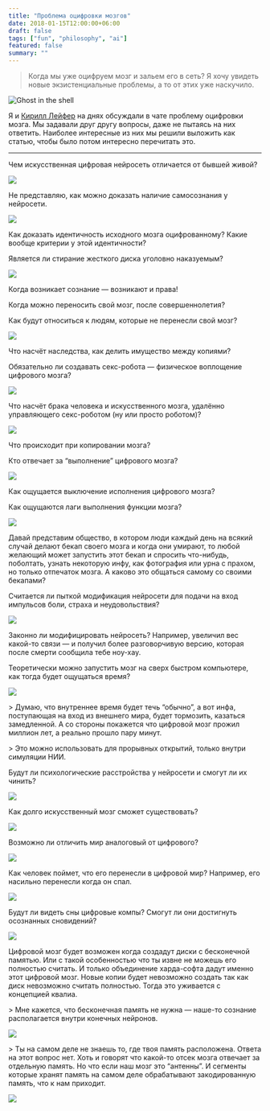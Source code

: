 ```yaml
---
title: "Проблема оцифровки мозгов"
date: 2018-01-15T12:00:00+06:00
draft: false
tags: ["fun", "philosophy", "ai"]
featured: false
summary: ""
---
```


> Когда мы уже оцифруем мозг и зальем его в сеть? Я хочу увидеть новые экзистенциальные проблемы, а то от этих уже наскучило.

![Ghost in the shell](/assets/cipher-brain-questions/1_KZyToLAvAk7gyJsVJFY_Ow.jpg)

Я и [Кирилл Лейфер](https://medium.com/@KirillLeyfer) на днях обсуждали в чате проблему оцифровки мозга. Мы задавали друг другу вопросы, даже не пытаясь на них ответить. Наиболее интересные из них мы решили выложить как статью, чтобы было потом интересно перечитать это.

------

Чем искусственная цифровая нейросеть отличается от бывшей живой?

![ ](/assets/cipher-brain-questions/1_LNLo30q_FJ8slO407qLBVA.jpeg)

Не представляю, как можно доказать наличие самосознания у нейросети.

![ ](/assets/cipher-brain-questions/1_1SYPc7Lg8BgyZWlzszMjTg.jpeg)

Как доказать идентичность исходного мозга оцифрованному? Какие вообще критерии у этой идентичности?

Является ли стирание жесткого диска уголовно наказуемым?

![ ](/assets/cipher-brain-questions/1_0CnrrHCBLOqAegCEkQRTRw.jpg)

Когда возникает сознание — возникают и права!

Когда можно переносить свой мозг, после совершеннолетия?

Как будут относиться к людям, которые не перенесли свой мозг?

![ ](/assets/cipher-brain-questions/1_FIuE36XeERGiwWzTVUvdTQ.jpg)

Что насчёт наследства, как делить имущество между копиями?

Обязательно ли создавать секс-робота — физическое воплощение цифрового мозга?

![ ](/assets/cipher-brain-questions/1_CHuENPQxxHmO3NmF0lnivA.jpeg)

Что насчёт брака человека и искусственного мозга, удалённо управляющего секс-роботом (ну или просто роботом)?

![ ](/assets/cipher-brain-questions/1_fBrZ_kD_IXN75EEKk0pvJw.jpg)

Что происходит при копировании мозга?

Кто отвечает за “выполнение” цифрового мозга?

![ ](/assets/cipher-brain-questions/1_QtJyMOw73QmWhXrJ8NcD0g.jpg)

Как ощущается выключение исполнения цифрового мозга?

Как ощущаются лаги выполнения функции мозга?

![ ](/assets/cipher-brain-questions/1_xFWN64Lf7whoZ9fxl2gKEQ.jpeg)

Давай представим общество, в котором люди каждый день на всякий случай делают бекап своего мозга и когда они умирают, то любой желающий может запустить этот бекап и спросить что-нибудь, поболтать, узнать некоторую инфу, как фотография или урна с прахом, но только отпечаток мозга. А каково это общаться самому со своими бекапами?

Считается ли пыткой модификация нейросети для подачи на вход импульсов боли, страха и неудовольствия?

![ ](/assets/cipher-brain-questions/1_VnloudWDCyIsNtcoxgyZRw.jpeg)

Законно ли модифицировать нейросеть? Например, увеличил вес какой-то связи — и получил более разговорчивую версию, которая после смерти сообщила тебе ноу-хау.

Теоретически можно запустить мозг на сверх быстром компьютере, как тогда будет ощущаться время?

![ ](/assets/cipher-brain-questions/1_iAaQcRMMHMym6mYcppP3cw.jpg)

\> Думаю, что внутреннее время будет течь “обычно”, а вот инфа, поступающая на вход из внешнего мира, будет тормозить, казаться замедленной. А cо стороны покажется что цифровой мозг прожил миллион лет, а реально прошло пару минут.

\> Это можно использовать для прорывных открытий, только внутри симуляции НИИ.

Будут ли психологические расстройства у нейросети и смогут ли их чинить?

![ ](/assets/cipher-brain-questions/1_ZbJwbQgATOeZJfb3dsNFeQ.jpeg)

Как долго искусственный мозг сможет существовать?

![ ](/assets/cipher-brain-questions/1_imB5xqHd8jDYKGfTiZXyyw.jpg)

Возможно ли отличить мир аналоговый от цифрового?

![ ](/assets/cipher-brain-questions/1_uuXjkfoF7-0NrVuv-Q17dg.jpeg)

Как человек поймет, что его перенесли в цифровой мир? Например, его насильно перенесли когда он спал.

![ ](/assets/cipher-brain-questions/1_aP0UoWGGpywNIQUH2KA2OA.jpg)

Будут ли видеть сны цифровые компы? Смогут ли они достигнуть осознанных сновидений?

![ ](/assets/cipher-brain-questions/1_-StB59uKvNlQP91EhrsvKg.jpg)

Цифровой мозг будет возможен когда создадут диски с бесконечной памятью. Или с такой особенностью что ты извне не можешь его полностью считать. И только объединение харда-софта дадут именно этот цифровой мозг. Новые копии будет невозможно создать так как диск невозможно считать полностью. Тогда это уживается с концепцией квалиа.

\> Мне кажется, что бесконечная память не нужна — наше-то сознание располагается внутри конечных нейронов.

![ ](/assets/cipher-brain-questions/1_7wFq6kGbypJ-7voWH-LwYA.jpg)

\> Ты на самом деле не знаешь то, где твоя память расположена. Ответа на этот вопрос нет. Хоть и говорят что какой-то отсек мозга отвечает за отдельную память. Но что если наш мозг это “антенны”. И сегменты которые хранят память на самом деле обрабатывают закодированную память, что к нам приходит.

![ ](/assets/cipher-brain-questions/1_9PRa1o0oDs4FAGR8deT_pA.jpg)
